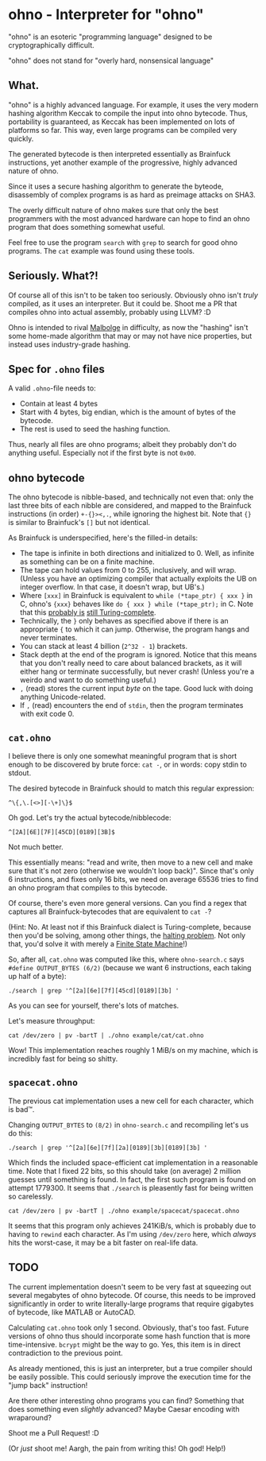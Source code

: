 # ohno - Interpreter for "ohno"

"ohno" is an esoteric "programming language" designed to be cryptographically difficult.

"ohno" does not stand for "overly hard, nonsensical language"


## What.

"ohno" is a highly advanced language.  For example, it uses the very
modern hashing algorithm Keccak to compile the input into ohno
bytecode.  Thus, portability is guaranteed, as Keccak has been
implemented on lots of platforms so far.  This way, even large programs
can be compiled very quickly.

The generated bytecode is then interpreted essentially as Brainfuck
instructions, yet another example of the progressive, highly advanced
nature of ohno.

Since it uses a secure hashing algorithm to generate the byteode,
disassembly of complex programs is as hard as preimage attacks on SHA3.

The overly difficult nature of ohno makes sure that only the best
programmers with the most advanced hardware can hope to find an ohno
program that does something somewhat useful.

Feel free to use the program `search` with `grep` to search for good
ohno programs.  The `cat` example was found using these tools.


## Seriously. What?!

Of course all of this isn't to be taken too seriously.  Obviously ohno
isn't *truly* compiled, as it uses an interpreter.  But it could be.
Shoot me a PR that compiles ohno into actual assembly, probably using
LLVM? :D

Ohno is intended to rival
[Malbolge](https://en.wikipedia.org/wiki/Malbolge) in difficulty, as
now the "hashing"
isn't some home-made algorithm that may or may not have nice
properties, but instead uses industry-grade hashing.


## Spec for `.ohno` files

A valid `.ohno`-file needs to:
- Contain at least 4 bytes
- Start with 4 bytes, big endian, which is the amount of bytes of the bytecode.
- The rest is used to seed the hashing function.

Thus, nearly all files are ohno programs; albeit they probably don't do
anything useful.  Especially not if the first byte is not `0x00`.


## ohno bytecode

The ohno bytecode is nibble-based, and technically not even that: only
the last three bits of each nibble are considered, and mapped to the
Brainfuck instructions (in order) `+-{}><,.`, while ignoring the
highest bit.  Note that `{}` is similar to Brainfuck's `[]` but not identical.

As Brainfuck is underspecified, here's the filled-in details:
- The tape is infinite in both directions and initialized to 0.
  Well, as infinite as something can be on a finite machine.
- The tape can hold values from 0 to 255, inclusively, and will wrap.
  (Unless you have an optimizing compiler that actually exploits the UB
  on integer overflow.  In that case, it doesn't wrap, but UB's.)
- Where `[xxx]` in Brainfuck is equivalent to `while (*tape_ptr) { xxx }` in C,
  ohno's `{xxx}` behaves like `do { xxx } while (*tape_ptr);` in C.
  Note that this
  [probably is](http://cs.stackexchange.com/q/47603)
  [still Turing-complete](http://cs.stackexchange.com/a/33711).
- Technically, the `}` only behaves as specified above if there is an
  appropriate `{` to which it can jump.  Otherwise, the program hangs
  and never terminates.
- You can stack at least 4 billion (`2^32 - 1`) brackets.
- Stack depth at the end of the program is ignored.  Notice that this
  means that you don't really need to care about balanced brackets, as it
  will either hang or terminate successfully, but never crash!
  (Unless you're a weirdo and want to do something useful.)
- `,` (read) stores the current input *byte* on the tape.  Good luck with
  doing anything Unicode-related.
- If `,` (read) encounters the end of `stdin`, then the program terminates
  with exit code 0.


## `cat.ohno`

I believe there is only one somewhat meaningful program that is short
enough to be discovered by brute force:  `cat -`, or in words:
copy stdin to stdout.

The desired bytecode in Brainfuck should to match this regular expression:
```
^\{,\.[<>][-\+]\}$
```
Oh god.  Let's try the actual bytecode/nibblecode:
```
^[2A][6E][7F][45CD][0189][3B]$
```
Not much better.

This essentially means: "read and write, then move to a new cell and
make sure that it's not zero (otherwise we wouldn't loop back)".  Since
that's only 6 instructions, and fixes only 16 bits, we need on average
65536 tries to find an ohno program that compiles to this bytecode.

Of course, there's even more general versions.  Can you find a regex
that captures all Brainfuck-bytecodes that are equivalent to `cat -`?

(Hint:  No.  At least not if this Brainfuck dialect is Turing-complete,
because then you'd be solving, among other things, the [halting
problem](https://en.wikipedia.org/wiki/Halting_problem).  Not only
that, you'd solve it with merely a [Finite State
Machine](https://en.wikipedia.org/wiki/Regular_expression#Expressive_power_and_compactness)!)

So, after all, `cat.ohno` was computed like this, where `ohno-search.c`
says `#define OUTPUT_BYTES (6/2)` (because we want 6 instructions, each
taking up half of a byte):
```
./search | grep '^[2a][6e][7f][45cd][0189][3b] '
```
As you can see for yourself, there's lots of matches.

Let's measure throughput:
```
cat /dev/zero | pv -bartT | ./ohno example/cat/cat.ohno
```
Wow! This implementation reaches roughly 1 MiB/s on my machine, which is
incredibly fast for being so shitty.


## `spacecat.ohno`

The previous cat implementation uses a new cell for each character, which is bad™.

Changing `OUTPUT_BYTES` to `(8/2)` in `ohno-search.c` and recompiling
let's us do this:
```
./search | grep '^[2a][6e][7f][2a][0189][3b][0189][3b] '
```

Which finds the included space-efficient cat implementation in a
reasonable time.  Note that I fixed 22 bits, so this should take (on
average) 2 million guesses until something is found.  In fact, the
first such program is found on attempt 1779300.  It seems that
`./search` is pleasently fast for being written so carelessly.

```
cat /dev/zero | pv -bartT | ./ohno example/spacecat/spacecat.ohno
```
It seems that this program only achieves 241KiB/s, which is probably
due to having to `rewind` each character.  As I'm using `/dev/zero`
here, which *always* hits the worst-case, it may be a bit faster on
real-life data.


## TODO

The current implementation doesn't seem to be very fast at squeezing
out several megabytes of ohno bytecode.  Of course, this needs to be
improved significantly in order to write literally-large programs that
require gigabytes of bytecode, like MATLAB or AutoCAD.

Calculating `cat.ohno` took only 1 second.  Obviously, that's too
fast.  Future versions of ohno thus should incorporate some hash
function that is more time-intensive.  `bcrypt` might be the way to go.
Yes, this item is in direct contradiction to the previous point.

As already mentioned, this is just an interpreter, but a true compiler
should be easily possible.  This could seriously improve the execution
time for the "jump back" instruction!

Are there other interesting ohno programs you can find?  Something that
does something even *slightly* advanced?  Maybe Caesar encoding with
wraparound?

Shoot me a Pull Request! :D

(Or *just* shoot me!  Aargh, the pain from writing this!  Oh god!  Help!)
